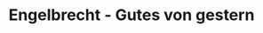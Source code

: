 ---
title: "Engelbrecht - Gutes von gestern"
url: /bremerhaven/engelbrecht-gutes-von-gestern/
shop: Bäckerei
---